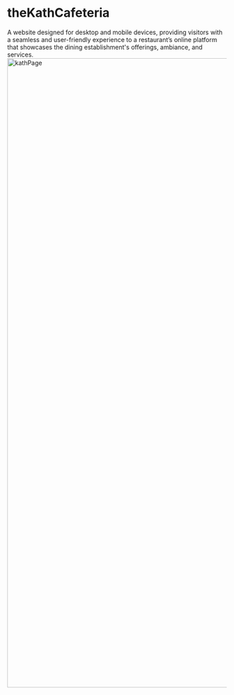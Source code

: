 # theKathCafeteria
A website designed for desktop and mobile devices, providing visitors with a seamless and user-friendly experience to a restaurant’s online platform that showcases the dining establishment's offerings, ambiance, and services.
<img width="1440" alt="kathPage" src="https://user-images.githubusercontent.com/102936768/226426685-51412247-3384-4ca2-b606-43c0babfdfeb.png">
